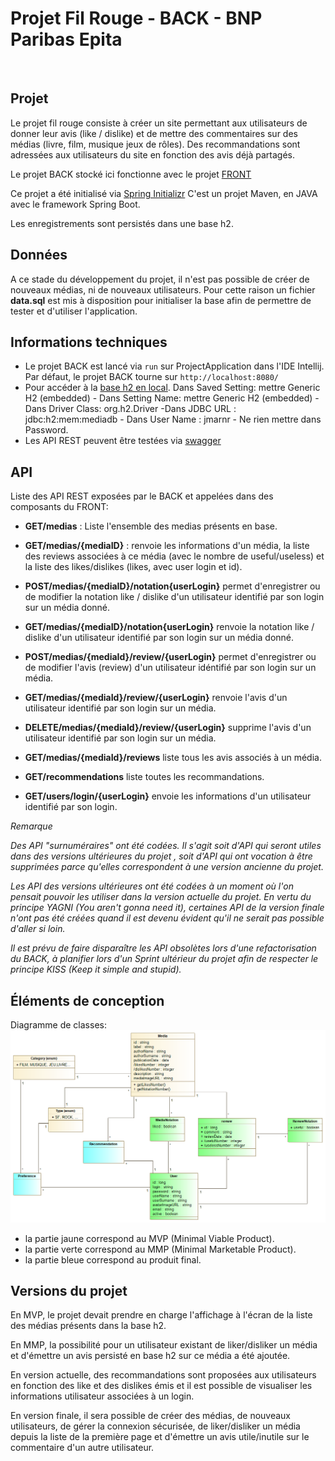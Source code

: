 # Projet Fil Rouge - BACK - BNP Paribas Epita 
​

## Projet
Le projet fil rouge consiste à créer un site permettant aux utilisateurs de donner leur avis (like / dislike) et de mettre des commentaires sur des médias (livre, film, musique
jeux de rôles). 
Des recommandations sont adressées aux utilisateurs du site en fonction des avis déjà partagés. 

Le projet BACK stocké ici fonctionne avec le projet [FRONT](https://github.com/marmai-jma/Project_Front)

Ce projet a été initialisé via [Spring Initializr](https://start.spring.io/)
C'est un projet Maven, en JAVA avec le framework Spring Boot.

Les enregistrements sont persistés dans une base h2.

## Données 
A ce stade du développement du projet, il n'est pas possible de créer de nouveaux médias, ni de nouveaux utilisateurs. Pour cette raison un fichier **data.sql** est mis à disposition pour initialiser la base afin de permettre de tester et d'utiliser l'application. 

## Informations techniques
* Le projet BACK est lancé via `run` sur ProjectApplication dans l'IDE Intellij. Par défaut, le projet BACK tourne sur `http://localhost:8080/`
* Pour accéder à la [base h2 en local](http://localhost:8080/h2/). Dans Saved Setting: mettre Generic H2 (embedded) - Dans Setting Name: mettre Generic H2 (embedded) - Dans Driver Class: org.h2.Driver -Dans JDBC URL : jdbc:h2:mem:mediadb - Dans User Name : jmarnr - Ne rien mettre dans Password.
* Les API REST peuvent être testées via [swagger](http://localhost:8080/swagger-ui.html#) 

## API
Liste des API REST exposées par le BACK et appelées dans des composants du FRONT:

- **GET/medias** : Liste l'ensemble des medias présents en base. 

- **GET/medias/{mediaID}** : renvoie les informations d'un média, la liste des reviews associées à ce média (avec le nombre de useful/useless) et la liste des likes/dislikes (likes, avec user login et id).

- **POST/medias/{mediaID}/notation{userLogin}** permet d'enregistrer ou de modifier la notation like / dislike d'un utilisateur identifié par son login sur un média donné. 

- **GET/medias/{mediaID}/notation{userLogin}** renvoie la notation like / dislike d'un utilisateur identifié par son login sur un média donné. 

- **POST/medias/{mediaId}/review/{userLogin}** permet d'enregistrer ou de modifier l'avis (review) d'un utilisateur idéntifié par son login sur un média.

- **GET/medias/{mediaId}/review/{userLogin}** renvoie l'avis d'un utilisateur identifié par son login sur un média. 

- **DELETE/medias/{mediaId}/review/{userLogin}** supprime l'avis d'un utilisateur identifié par son login sur un média. 

- **GET/medias/{mediaId}/reviews** liste tous les avis associés à un média. 

- **GET/recommendations** liste toutes les recommandations. 

- **GET/users/login/{userLogin}** envoie les informations d'un utilisateur identifié par son login.


*Remarque*

*Des API "surnuméraires" ont été codées. Il s'agit soit d'API qui seront utiles dans des versions ultérieures du projet , soit d'API qui ont vocation à être supprimées parce qu'elles correspondent à une version ancienne du projet.* 

*Les API des versions ultérieures ont été codées à un moment où l'on pensait pouvoir les utiliser dans la version actuelle du projet. En vertu du principe YAGNI (You aren't gonna need it), certaines API de la version finale n'ont pas été créées quand il est devenu évident qu'il ne serait pas possible d'aller si loin.* 

*Il est prévu de faire disparaître les API obsolètes lors d'une refactorisation du BACK, à planifier lors d'un Sprint ultérieur du projet afin de respecter le principe KISS (Keep it simple and stupid).*

## Éléments de conception

Diagramme de classes: 
![image info](./UML_diagram.png)

- la partie jaune correspond au MVP (Minimal Viable Product).
- la partie verte correspond au MMP (Minimal Marketable Product).
- la partie bleue correspond au produit final. 


## Versions du projet
En MVP, le projet devait prendre en charge l'affichage à l'écran de la liste des médias présents dans la base h2.

En MMP, la possibilité pour un utilisateur existant de liker/disliker un média et d'émettre un avis persisté en base h2 sur ce média a été ajoutée.

En version actuelle, des recommandations sont proposées aux utilisateurs en fonction des like et des dislikes émis et il est possible de visualiser les informations utilisateur associées à un login. 

En version finale, il sera possible de créer des médias, de nouveaux utilisateurs, de gérer la connexion sécurisée, de liker/disliker un média depuis la liste de la première page et d'émettre un avis utile/inutile sur le commentaire d'un autre utilisateur.